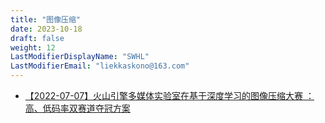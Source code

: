 ```yaml
---
title: "图像压缩"
date: 2023-10-18
draft: false
weight: 12
LastModifierDisplayName: "SWHL"
LastModifierEmail: "liekkaskono@163.com"
---
```

 
- [【2022-07-07】火山引擎多媒体实验室在基于深度学习的图像压缩大赛 ：高、低码率双赛道夺冠方案](https://openaccess.thecvf.com/content/CVPR2022W/CLIC/html/Li_A_Neural-Network_Enhanced_Video_Coding_Framework_Beyond_VVC_CVPRW_2022_paper.html)
